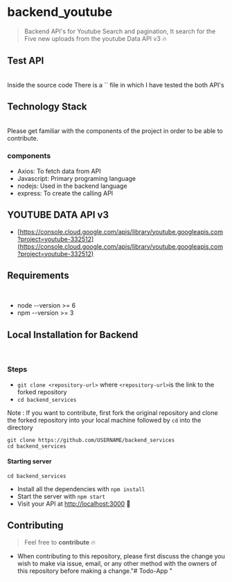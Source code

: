 # backend_youtube

> Backend API's for Youtube Search and pagination, It search for the Five new uploads from the youtube Data API v3 🔥

## Test API
</br>
Inside the source code There is a `<request.rest1>` file in which I have tested the both API's

## Technology Stack 
</br>
Please get familiar with the components of the project in order to be able to contribute.

### components
- Axios: To fetch data from API
- Javascript: Primary programing language
- nodejs: Used in the backend language
- express: To create the calling API

## YOUTUBE DATA API v3
- [https://console.cloud.google.com/apis/library/youtube.googleapis.com?project=youtube-332512](https://console.cloud.google.com/apis/library/youtube.googleapis.com?project=youtube-332512)

## Requirements
</br>

- node --version >= 6
- npm --version >= 3

## Local Installation for Backend
</br>

### Steps
- `git clone <repository-url>` where `<repository-url>`is the link to the forked repository
- `cd backend_services`

Note : If you want to contribute, first fork the original repository and clone the forked repository into your local machine followed by `cd` into the directory

```
git clone https://github.com/USERNAME/backend_services
cd backend_services

```
#### Starting server

```
cd backend_services
```
- Install all the dependencies with `npm install`
- Start the server with `npm start`
- Visit your API at [http://localhost:3000](http://localhost:3000.) :tada:

## Contributing

> Feel free to **contribute** 🔥
- When contributing to this repository, please first discuss the change you wish to make via issue, email, or any other method with the owners of this repository before making a change."# Todo-App "
